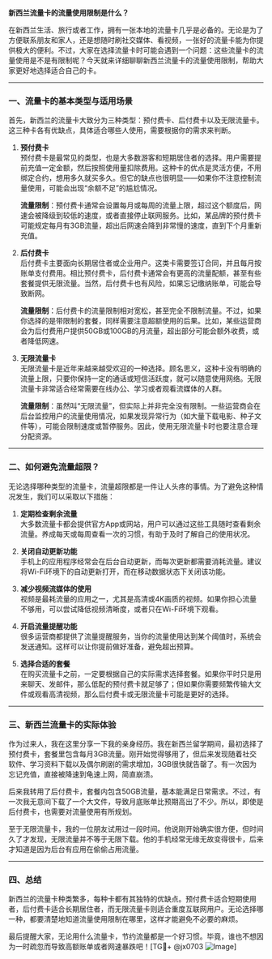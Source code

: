 **新西兰流量卡的流量使用限制是什么？**

在新西兰生活、旅行或者工作，拥有一张本地的流量卡几乎是必备的。无论是为了方便联系朋友和家人，还是想随时刷社交媒体、看视频，一张好的流量卡能为你提供极大的便利。不过，大家在选择流量卡时可能会遇到一个问题：这些流量卡的流量使用是不是有限制呢？今天就来详细聊聊新西兰流量卡的流量使用限制，帮助大家更好地选择适合自己的卡。

---

### 一、流量卡的基本类型与适用场景

首先，新西兰的流量卡大致分为三种类型：预付费卡、后付费卡以及无限流量卡。这三种卡各有优缺点，具体适合哪些人使用，需要根据你的需求来判断。

1. **预付费卡**  
   预付费卡是最常见的类型，也是大多数游客和短期居住者的选择。用户需要提前充值一定金额，然后按照使用量扣除费用。这种卡的优点是灵活方便，不用绑定合约，想用多久就买多久。但它的缺点也很明显——如果你不注意控制流量使用，可能会出现“余额不足”的尴尬情况。

   **流量限制**：预付费卡通常会设置每月或每周的流量上限，超过这个额度后，网速会被降级到较低的速度，或者直接停止联网服务。比如，某品牌的预付费卡可能规定每月有3GB流量，超出后网速会降到非常慢的速度，直到下个月重新充值。

2. **后付费卡**  
   后付费卡主要面向长期居住者或企业用户。这类卡需要签订合同，并且每月按账单支付费用。相比预付费卡，后付费卡通常会有更高的流量配额，甚至有些套餐提供无限流量。当然，后付费卡也有风险，如果忘记缴纳账单，可能会导致断网。

   **流量限制**：后付费卡的流量限制相对宽松，甚至完全不限制流量。不过，如果你选择的是带限制的套餐，同样需要注意超额使用的后果。比如，某些运营商会为后付费用户提供50GB或100GB的月流量，超出部分可能会额外收费，或者降低网速。

3. **无限流量卡**  
   无限流量卡是近年来越来越受欢迎的一种选择。顾名思义，这种卡没有明确的流量上限，只要你保持一定的通话或短信活跃度，就可以随意使用网络。无限流量卡非常适合经常需要在线办公、学习或者观看流媒体的人群。

   **流量限制**：虽然叫“无限流量”，但实际上并非完全没有限制。一些运营商会在后台监控用户的流量使用情况，如果发现异常行为（如大量下载电影、种子文件等），可能会限制速度或暂停服务。因此，使用无限流量卡时也要注意合理分配资源。

---

### 二、如何避免流量超限？

无论选择哪种类型的流量卡，流量超限都是一件让人头疼的事情。为了避免这种情况发生，我们可以采取以下措施：

1. **定期检查剩余流量**  
   大多数流量卡都会提供官方App或网站，用户可以通过这些工具随时查看剩余流量。养成每天或每周查看一次的习惯，有助于及时了解自己的使用状况。

2. **关闭自动更新功能**  
   手机上的应用程序经常会在后台自动更新，而每次更新都需要消耗流量。建议将Wi-Fi环境下的自动更新打开，而在移动数据状态下关闭该功能。

3. **减少视频流媒体的使用**  
   视频是最耗流量的应用之一，尤其是高清或4K画质的视频。如果你担心流量不够用，可以尝试降低视频清晰度，或者只在Wi-Fi环境下观看。

4. **开启流量提醒功能**  
   很多运营商都提供了流量提醒服务，当你的流量使用达到某个阈值时，系统会发送通知。这样可以让你提前做好准备，避免超出预算。

5. **选择合适的套餐**  
   在购买流量卡之前，一定要根据自己的实际需求选择套餐。如果你平时只是用来聊天、发邮件，那么低配的预付费卡就足够了；但如果你需要频繁传输大文件或观看高清视频，那么后付费卡或无限流量卡可能是更好的选择。

---

### 三、新西兰流量卡的实际体验

作为过来人，我在这里分享一下我的亲身经历。我在新西兰留学期间，最初选择了预付费卡，套餐里包含每月3GB流量。刚开始觉得够用了，但后来发现随着社交软件、学习资料下载以及偶尔刷剧的需求增加，3GB很快就告罄了。有一次因为忘记充值，直接被降速到龟速上网，简直崩溃。

后来我转用了后付费卡，套餐内包含50GB流量，基本能满足日常需求。不过，有一次我无意间下载了一个大文件，导致月底账单比预期高出了不少。所以，即使是后付费卡，也需要对流量使用有所规划。

至于无限流量卡，我的一位朋友试用过一段时间。他说刚开始确实很方便，但时间久了才发现，无限流量并不等于无限下载。他的手机经常无缘无故变得很卡，后来才知道是因为后台有应用在偷偷占用流量。

---

### 四、总结

新西兰的流量卡种类繁多，每种卡都有其独特的优缺点。预付费卡适合短期使用者，后付费卡适合长期居住者，而无限流量卡则适合重度互联网用户。无论选择哪一种，都要清楚地知道流量使用限制在哪里，这样才能避免不必要的麻烦。

最后提醒大家，无论用什么流量卡，节约流量都是一个好习惯。毕竟，谁也不想因为一时疏忽而导致高额账单或者网速暴跌吧！[TG💪+ @jx0703 ![Image](https://github.com/user-attachments/assets/dbca1d08-cadb-493c-b0ec-ad6f7a83f270)]